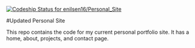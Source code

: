 [![Codeship Status for enilsen16/Personal_Site](https://www.codeship.io/projects/3cab8780-f8bc-0131-6a94-020f798c491b/status)](https://www.codeship.io/projects/28742)

#Updated Personal Site

This repo contains the code for my current personal portfolio site. It has a home, about, projects, and contact page.
